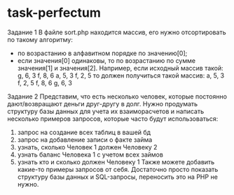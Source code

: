 # task-perfectum

Задание 1
В файле sort.php находится массив, его нужно отсортировать по такому
алгоритму:
- по возрастанию в алфавитном порядке по значению[0];
- если значения[0] одинаковы, то по возрастанию по сумме значения[1] и
значения[2].
Например, если исходный массив такой:
g, 6, 3
f, 8, 6
a, 5, 3
f, 2, 5
то должен получиться такой массив:
a, 5, 3
f, 2, 5
f, 8, 6
g, 6, 3

Задание 2
Представим, что есть несколько человек, которые постоянно дают/возвращают
деньги друг-другу в долг. Нужно продумать структуру базы данных для учета их
взаиморасчетов и написать несколько примеров запросов, которые часто будут
использоваться:
1. запрос на создание всех таблиц в вашей бд
2. запрос на добавление записи о факте займа
3. узнать, сколько Человек 1 должен Человеку 2
4. узнать баланс Человека 1 с учетом всех займов
5. узнать кто и сколько должен Человеку 1
Также можете добавить какие-то примеры запросов от себя.
Достаточно просто показать структуру базы данных и SQL-запросы, переносить
это на PHP не нужно.
